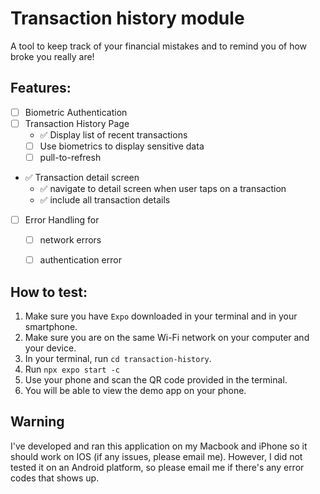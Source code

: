 # Transaction history module
A tool to keep track of your financial mistakes and to remind you of how broke you really are!

## Features:

- [ ] Biometric Authentication
- [ ] Transaction History Page
  - ✅ Display list of recent transactions
  - [ ] Use biometrics to display sensitive data
  - [ ] pull-to-refresh
- ✅ Transaction detail screen
  - ✅ navigate to detail screen when user taps on a transaction
  - ✅ include all transaction details
- [ ] Error Handling for
    - [ ] network errors
    - [ ] authentication error


## How to test:
1. Make sure you have `Expo` downloaded in your terminal and in your smartphone.
2. Make sure you are on the same Wi-Fi network on your computer and your device.
3. In your terminal, run `cd transaction-history`.
4. Run `npx expo start -c`
5. Use your phone and scan the QR code provided in the terminal.
6. You will be able to view the demo app on your phone.

## Warning
I've developed and ran this application on my Macbook and iPhone so it should work on IOS (if any issues, please email me). However, I did not tested it on an Android platform, so please email me if there's any error codes that shows up.